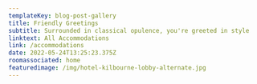 ```yaml
---
templateKey: blog-post-gallery
title: Friendly Greetings
subtitle: Surrounded in classical opulence, you're greeted in style
linktext: All Accommodations
link: /accommodations
date: 2022-05-24T13:25:23.375Z
roomassociated: home
featuredimage: /img/hotel-kilbourne-lobby-alternate.jpg
---
```

